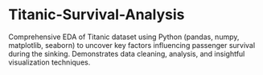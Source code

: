# Titanic-Survival-Analysis
Comprehensive EDA of Titanic dataset using Python (pandas, numpy, matplotlib, seaborn) to uncover key factors influencing passenger survival during the sinking. Demonstrates data cleaning, analysis, and insightful visualization techniques.

